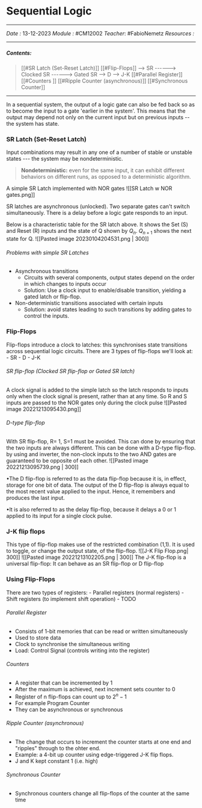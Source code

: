 # Sequential Logic
---
*Date :*  13-12-2023 
*Module :* #CM12002 
*Teacher*: #FabioNemetz 
*Resources :*

---
##### Contents: 
> [[#SR Latch (Set-Reset Latch)]]
> [[#Flip-Flops]]
> --> SR
> ------> Clocked SR 
> ------> Gated SR
> --> D
> --> J-K 
> [[#Parallel Register]] 
> [[#Counters ]]
> [[#Ripple Counter (asynchronous)]]
> [[#Synchronous Counter]]
> 
--- 

In a sequential system, the output of a logic gate can also be fed back so as to become the input to a gate 'earlier in the system'. This means that the output may depend not only on the current input but on previous inputs -- the system has state. 
 
### SR Latch (Set-Reset Latch)
Input combinations may result in any one of a number of stable or unstable states --- the system may be nondeterministic.
>**Nondeterministic:** even for the same input, it can exhibit different behaviors on different runs, as opposed to a deterministic algorithm.

A simple SR Latch implemented with NOR gates
![[SR Latch w NOR gates.png]]

SR latches are asynchronous (unlocked). Two separate gates can't switch simultaneously. There is a delay before a logic gate responds to an input. 

Below is a characteristic table for the SR latch above. It shows the Set (S) and Reset (R) inputs and the state of Q shown by $Q_n$. $Q_{n+1}$ shows the next state for Q. 
![[Pasted image 20230104204531.png | 300]]

###### Problems with simple SR Latches
- Asynchronous transitions
	- Circuits with several components, output states depend on the order in which changes to inputs occur
	- Solution: Use a clock input to enable/disable transition, yielding a gated latch or flip-flop. 
- Non-deterministic transitions associated with certain inputs
	- Solution: avoid states leading to such transitions by adding gates to control the inputs. 

### Flip-Flops
Flip-flops introduce a clock to latches: this synchronises state transitions across sequential logic circuits.
There are 3 types of flip-flops we'll look at:
	- SR
	- D
	- J-K

###### SR flip-flop (Clocked SR flip-flop or Gated SR latch)
A clock signal is added to the simple latch so the latch responds to inputs only when the clock signal is present, rather than at any time. 
So R and S inputs are passed to the NOR gates only during the clock pulse
![[Pasted image 20221213095430.png]]

###### D-type flip-flop
With SR flip-flop, R= 1, S=1 must be avoided. This can done by ensuring that the two inputs are always different. This can be done with a D-type flip-flop. 
by using and inverter, the non-clock inputs to the two AND gates are guaranteed to be opposite of each other. 
![[Pasted image 20221213095739.png | 300]]

•The D flip-flop is referred to as the data flip-flop because it is, in effect, storage for one bit of data. The output of the D flip-flop is always equal to the most recent value applied to the input. Hence, it remembers and produces the last input.

•It is also referred to as the delay flip-flop, because it delays a 0 or 1 applied to its input for a single clock pulse.

### J-K flip flops
This type of flip-flop makes use of the restricted combination (1,1). It is used to toggle, or change the output state, of the flip-flop.
![[J-K Flip Flop.png| 300]]
![[Pasted image 20221213102205.png | 300]]
The J-K flip-flop is a universal flip-flop: It can behave as an SR flip-flop or D flip-flop

### Using Flip-Flops
There are two types of registers:
	- Parallel registers (normal registers)
	- Shift registers (to implement shift operation)
	- TODO 

###### Parallel Register
- Consists of 1-bit memories that can be read or written simultaneously
- Used to store data
- Clock to synchronise the simultaneous writing 
- Load: Control Signal (controls writing into the register)

###### Counters
- A register that can be incremented by 1
- After the maximum is achieved, next increment sets counter to 0
- Register of n flip-flops can count up to $2^n - 1$ 
- For example Program Counter
- They can be asynchronous or synchronous

###### Ripple Counter (asynchronous)
- The change that occurs to increment the counter starts at one end and "ripples" through to the ohter end. 
- Example: a 4-bit up counter using edge-triggered J-K flip flops. 
- J and K kept constant 1 (i.e. high)

###### Synchronous Counter
- Synchronous counters change all flip-flops of the counter at the same time